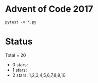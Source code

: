 Advent of Code 2017
===================

```pytest -v *.py```

Status
======

Total = 20

- 0 stars:
- 1 stars: 
- 2 stars: 1,2,3,4,5,6,7,8,9,10